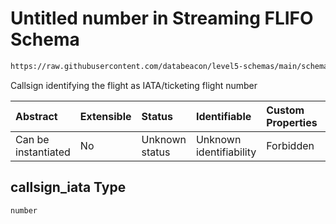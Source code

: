 # Untitled number in Streaming FLIFO Schema

```txt
https://raw.githubusercontent.com/databeacon/level5-schemas/main/schemas/streaming/flifo.schema.json#/properties/callsign_iata
```

Callsign identifying the flight as IATA/ticketing flight number

| Abstract            | Extensible | Status         | Identifiable            | Custom Properties | Additional Properties | Access Restrictions | Defined In                                                                          |
| :------------------ | :--------- | :------------- | :---------------------- | :---------------- | :-------------------- | :------------------ | :---------------------------------------------------------------------------------- |
| Can be instantiated | No         | Unknown status | Unknown identifiability | Forbidden         | Allowed               | none                | [flifo.schema.json\*](../../out/streaming/flifo.schema.json "open original schema") |

## callsign\_iata Type

`number`
